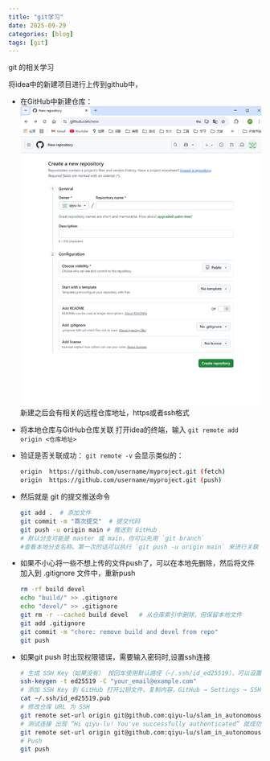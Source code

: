 ```yaml
---
title: "git学习"
date: 2025-09-29
categories: [blog]
tags: [git]
---
```


git 的相关学习
 
将idea中的新建项目进行上传到github中，
* 在GitHub中新建仓库：
    ![](/assets/images/2025-9-29-git1.png)
    新建之后会有相关的远程仓库地址，https或者ssh格式
* 将本地仓库与GitHub仓库关联
    打开idea的终端，输入 `git remote add origin <仓库地址>`

* 验证是否关联成功： `git remote -v`
    会显示类似的：

    ```bash
    origin  https://github.com/username/myproject.git (fetch)
    origin  https://github.com/username/myproject.git (push)
    ```

* 然后就是 git 的提交推送命令
    ```bash
    git add .  # 添加文件
    git commit -m "首次提交"  # 提交代码
    git push -u origin main # 推送到 GitHub
    # 默认分支可能是 master 或 main，你可以先用 `git branch` 
    #查看本地分支名称。第一次的话可以执行 `git push -u origin main` 来进行关联
    ```
* 如果不小心将一些不想上传的文件push了，可以在本地先删除，然后将文件加入到 .gitignore 文件中，重新push
   ```bash
   rm -rf build devel
   echo "build/" >> .gitignore
   echo "devel/" >> .gitignore
   git rm -r --cached build devel   # 从仓库索引中删除，但保留本地文件
   git add .gitignore
   git commit -m "chore: remove build and devel from repo"
   git push
   ```
* 如果git push 时出现权限错误，需要输入密码时,设置ssh连接
  ```bash
  # 生成 SSH Key（如果没有） 按回车使用默认路径（~/.ssh/id_ed25519），可以设置密码或留空。
  ssh-keygen -t ed25519 -C "your_email@example.com" 
  # 添加 SSH Key 到 GitHub 打开公钥文件，复制内容，GitHub → Settings → SSH and GPG keys → New SSH key → 粘贴
  cat ~/.ssh/id_ed25519.pub
  # 修改仓库 URL 为 SSH
  git remote set-url origin git@github.com:qiyu-lu/slam_in_autonomous_driving_learning.git
  # 测试连接 出现 “Hi qiyu-lu! You've successfully authenticated” 就成功了
  git remote set-url origin git@github.com:qiyu-lu/slam_in_autonomous_driving_learning.git
  # Push
  git push
  ```
